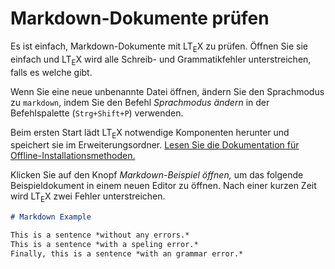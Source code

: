 <!-- ltex: language=de-DE -->

# Markdown-Dokumente prüfen

Es ist einfach, Markdown-Dokumente mit LT<sub>E</sub>X zu prüfen. Öffnen Sie sie einfach und LT<sub>E</sub>X wird alle Schreib- und Grammatikfehler unterstreichen, falls es welche gibt.

Wenn Sie eine neue unbenannte Datei öffnen, ändern Sie den Sprachmodus zu `markdown`, indem Sie den Befehl *Sprachmodus ändern* in der Befehlspalette (`Strg+Shift+P`) verwenden.

Beim ersten Start lädt LT<sub>E</sub>X notwendige Komponenten herunter und speichert sie im Erweiterungsordner. [Lesen Sie die Dokumentation für Offline-Installationsmethoden.](https://ltex-plus.github.io/ltex-plus/vscode-ltex-plus/installation-usage-vscode-ltex-plus.html#offline-installation)

Klicken Sie auf den Knopf *Markdown-Beispiel öffnen,* um das folgende Beispieldokument in einem neuen Editor zu öffnen. Nach einer kurzen Zeit wird LT<sub>E</sub>X zwei Fehler unterstreichen.

```markdown
# Markdown Example

This is a sentence *without any errors.*
This is a sentence *with a speling error.*
Finally, this is a sentence *with an grammar error.*
```
